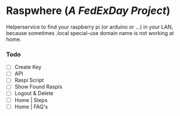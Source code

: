 # Raspwhere (_A FedExDay Project_)
Helperservice to find your raspberry pi (or arduino or ...) in your LAN, because sometimes  .local special-use domain name is not working at home.

### Todo

- [ ] Create Key
- [ ] API
- [ ] Raspi Script
- [ ] Show Found Raspis
- [ ] Logout & Delete
- [ ] Home | Steps
- [ ] Home | FAQ's
